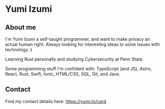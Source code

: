 # Yumi Izumi

## About me

I'm Yumi Izumi a self-taught programmer, and want to make privacy an actual human right. Always looking for interesting ideas to solve issues with technology :)

Learning Rust personally and studying Cybersecurity at Penn State.

Some programming stuff I'm confident with: TypeScript (and JS), Astro, React, Rust, Swift, Ionic, HTML/CSS, SQL, Git, and Java.

## Contact

Find my contact details here: https://yumi.to/card
